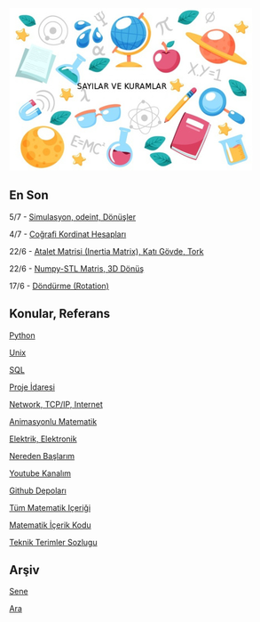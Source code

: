 
![](sk.jpg)

## En Son

5/7 - [Simulasyon, odeint, Dönüşler](https://burakbayramli.github.io/dersblog/phy/phy_008_sim_rigbod/katigovde_simulasyonu.html)

4/7 - [Coğrafi Kordinat Hesapları](https://burakbayramli.github.io/dersblog/sk/2018/06/genel-gps-html5-javascript-python.html)

22/6 - [Atalet Matrisi (Inertia Matrix), Katı Gövde, Tork](https://burakbayramli.github.io/dersblog/phy/phy_005_basics_04/temel_fizik_4__kati_govde_atalet_matrisi__inertia_matrix__tork.html#inertia)

22/6 - [Numpy-STL Matris, 3D Dönüş](2020/08/numpy-stl.md#3drot)

17/6 - [Döndürme (Rotation)](https://burakbayramli.github.io/dersblog/phy/phy_072_rot/dondurme__rotation_.html)

## Konular, Referans

[Python](2016/01/python-dil-ogrenimi.md)

[Unix](2020/07/unix.md)

[SQL](2012/03/sql.md)

[Proje İdaresi](2020/07/proje-idaresi.md)

[Network, TCP/IP, Internet](2000/10/network.md)

[Animasyonlu Matematik](https://www.youtube.com/channel/UCx64ou5qw0Q9LLkwE8xSNEg)

[Elektrik, Elektronik](2020/08/elektronik.md)

[Nereden Başlarım](2019/01/nereden.md)

[Youtube Kanalım](https://www.youtube.com/channel/UCMAUsgUq5ODy8kMnJlUBUdQ)

[Github Depoları](https://github.com/burakbayramli)

[Tüm Matematik Içeriği](https://burakbayramli.github.io/dersblog/)

[Matematik İçerik Kodu](https://github.com/burakbayramli/classnotes)

[Teknik Terimler Sozlugu](https://burakbayramli.github.io/dersblog/algs/dict/teknik_terimler_sozlugu.html)

## Arşiv

[Sene](year.md)

[Ara](ara.html)






